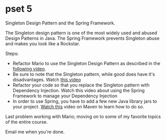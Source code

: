 pset 5
======

Singleton Design Pattern and the Spring Framework.

The Singleton design pattern is one of the most widely used and abused Design Patterns in Java.
The Spring Framework prevents Singleton abuse and makes you look like a Rockstar.

Steps:
  * Refactor Mario to use the Singleton Design Pattern as described in the [following video](http://tv.launchcode.us/#/videos/java_singleton?lesson=Java).
  * Be sure to note that the Singleton pattern, while good does have it's disadvantages.  Watch [this video](http://tv.launchcode.us/#/videos/java_dependency_injection?lesson=Java)
  * Refactor your code so that you replace the Singleton pattern with Dependency Injection.  Watch this video about using the Spring Framework to manage your Dependency Injection
  * In order to use Spring, you have to add a few new Java library jars to your project.  [Watch this]() video on Maven to learn how to do so.
  
Last problem working with Mario; moving on to some of my favorite topics of the entire course.

Email me when you're done.
 
